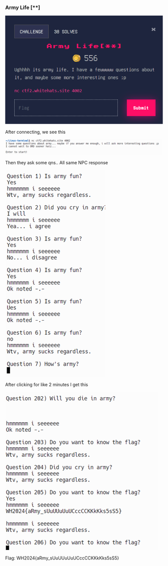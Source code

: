 ### Army Life [**]


![alt_text](images/image13.png "image_tooltip")


After connecting, we see this


![alt_text](images/image6.png "image_tooltip")


Then they ask some qns.. All same NPC response


![alt_text](images/image12.png "image_tooltip")


After clicking for like 2 minutes I get this


![alt_text](images/image7.png "image_tooltip")


Flag: WH2024{aRmy_sUuUUuUuUCccCCKKkKks5sS5}